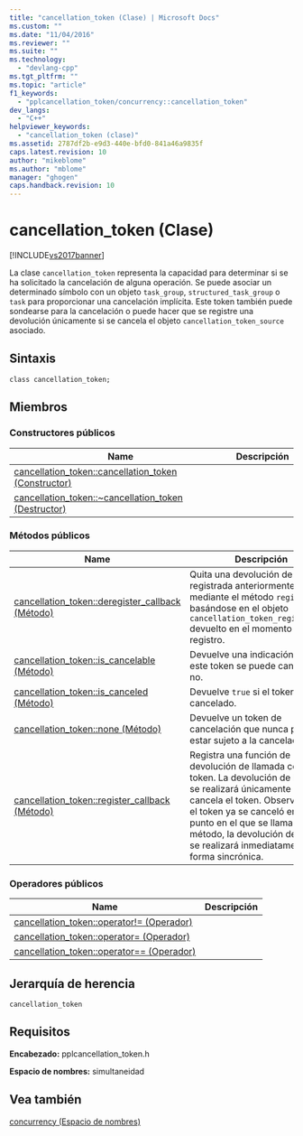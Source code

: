 ```yaml
---
title: "cancellation_token (Clase) | Microsoft Docs"
ms.custom: ""
ms.date: "11/04/2016"
ms.reviewer: ""
ms.suite: ""
ms.technology: 
  - "devlang-cpp"
ms.tgt_pltfrm: ""
ms.topic: "article"
f1_keywords: 
  - "pplcancellation_token/concurrency::cancellation_token"
dev_langs: 
  - "C++"
helpviewer_keywords: 
  - "cancellation_token (clase)"
ms.assetid: 2787df2b-e9d3-440e-bfd0-841a46a9835f
caps.latest.revision: 10
author: "mikeblome"
ms.author: "mblome"
manager: "ghogen"
caps.handback.revision: 10
---
```

# cancellation_token (Clase)
[!INCLUDE[vs2017banner](../../../assembler/inline/includes/vs2017banner.md)]

La clase `cancellation_token` representa la capacidad para determinar si se ha solicitado la cancelación de alguna operación.  Se puede asociar un determinado símbolo con un objeto `task_group`, `structured_task_group` o `task` para proporcionar una cancelación implícita.  Este token también puede sondearse para la cancelación o puede hacer que se registre una devolución únicamente si se cancela el objeto `cancellation_token_source` asociado.  
  
## Sintaxis  
  
```  
class cancellation_token;  
```  
  
## Miembros  
  
### Constructores públicos  
  
|Name|Descripción|  
|----------|-----------------|  
|[cancellation\_token::cancellation\_token \(Constructor\)](../Topic/cancellation_token::cancellation_token%20Constructor.md)||  
|[cancellation\_token::~cancellation\_token \(Destructor\)](../Topic/cancellation_token::~cancellation_token%20Destructor.md)||  
  
### Métodos públicos  
  
|Name|Descripción|  
|----------|-----------------|  
|[cancellation\_token::deregister\_callback \(Método\)](../Topic/cancellation_token::deregister_callback%20Method.md)|Quita una devolución de llamada registrada anteriormente mediante el método `register` basándose en el objeto `cancellation_token_registration` devuelto en el momento del registro.|  
|[cancellation\_token::is\_cancelable \(Método\)](../Topic/cancellation_token::is_cancelable%20Method.md)|Devuelve una indicación de si este token se puede cancelar o no.|  
|[cancellation\_token::is\_canceled \(Método\)](../Topic/cancellation_token::is_canceled%20Method.md)|Devuelve `true` si el token se ha cancelado.|  
|[cancellation\_token::none \(Método\)](../Topic/cancellation_token::none%20Method.md)|Devuelve un token de cancelación que nunca puede estar sujeto a la cancelación.|  
|[cancellation\_token::register\_callback \(Método\)](../Topic/cancellation_token::register_callback%20Method.md)|Registra una función de devolución de llamada con el token.  La devolución de llamada se realizará únicamente si se cancela el token.  Observe que si el token ya se canceló en el punto en el que se llama a este método, la devolución de llamada se realizará inmediatamente y de forma sincrónica.|  
  
### Operadores públicos  
  
|Name|Descripción|  
|----------|-----------------|  
|[cancellation\_token::operator\!\= \(Operador\)](../Topic/cancellation_token::operator!=%20Operator.md)||  
|[cancellation\_token::operator\= \(Operador\)](../Topic/cancellation_token::operator=%20Operator.md)||  
|[cancellation\_token::operator\=\= \(Operador\)](../Topic/cancellation_token::operator==%20Operator.md)||  
  
## Jerarquía de herencia  
 `cancellation_token`  
  
## Requisitos  
 **Encabezado:** pplcancellation\_token.h  
  
 **Espacio de nombres:** simultaneidad  
  
## Vea también  
 [concurrency \(Espacio de nombres\)](../../../parallel/concrt/reference/concurrency-namespace.md)